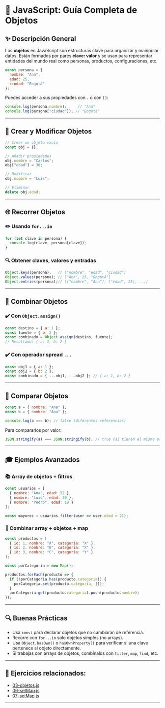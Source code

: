 
# 🧱 JavaScript: Guía Completa de Objetos

## ✨ Descripción General
Los **objetos** en JavaScript son estructuras clave para organizar y manipular datos. Están formados por pares **clave: valor** y se usan para representar entidades del mundo real como personas, productos, configuraciones, etc.

```js
const persona = {
  nombre: "Ana",
  edad: 25,
  ciudad: "Bogotá"
};
```

Puedes acceder a sus propiedades con `.` o con `[]`:
```js
console.log(persona.nombre);     // "Ana"
console.log(persona["ciudad"]); // "Bogotá"
```

---

## 🔄 Crear y Modificar Objetos

```js
// Crear un objeto vacío
const obj = {};

// Añadir propiedades
obj.nombre = "Carlos";
obj["edad"] = 30;

// Modificar
obj.nombre = "Luis";

// Eliminar
delete obj.edad;
```

---

## 🌐 Recorrer Objetos

### ✏️ Usando `for...in`
```js
for (let clave in persona) {
  console.log(clave, persona[clave]);
}
```

### 🔍 Obtener claves, valores y entradas
```js
Object.keys(persona);   // ["nombre", "edad", "ciudad"]
Object.values(persona); // ["Ana", 25, "Bogotá"]
Object.entries(persona);// [["nombre", "Ana"], ["edad", 25], ...]
```

---

## 🚀 Combinar Objetos

### ✔️ Con `Object.assign()`
```js
const destino = { a: 1 };
const fuente = { b: 2 };
const combinado = Object.assign(destino, fuente);
// Resultado: { a: 1, b: 2 }
```

### ✔️ Con operador spread `...`
```js
const obj1 = { a: 1 };
const obj2 = { b: 2 };
const combinado = { ...obj1, ...obj2 }; // { a: 1, b: 2 }
```

---

## 🔹 Comparar Objetos
```js
const a = { nombre: "Ana" };
const b = { nombre: "Ana" };

console.log(a === b); // false (diferentes referencias)
```

Para compararlos por valor:
```js
JSON.stringify(a) === JSON.stringify(b); // true (si tienen el mismo orden)
```

---

## 🎓 Ejemplos Avanzados

### 📚 Array de objetos + filtros
```js
const usuarios = [
  { nombre: "Ana", edad: 22 },
  { nombre: "Luis", edad: 30 },
  { nombre: "Pedro", edad: 19 }
];

const mayores = usuarios.filter(user => user.edad > 21);
```

### 🧰 Combinar array + objetos + map
```js
const productos = [
  { id: 1, nombre: "A", categoria: "X" },
  { id: 2, nombre: "B", categoria: "X" },
  { id: 3, nombre: "C", categoria: "Y" }
];

const porCategoria = new Map();

productos.forEach(producto => {
  if (!porCategoria.has(producto.categoria)) {
    porCategoria.set(producto.categoria, []);
  }
  porCategoria.get(producto.categoria).push(producto.nombre);
});
```

---

## 🔍 Buenas Prácticas
- Usa `const` para declarar objetos que no cambiarán de referencia.
- Recorre con `for...in` solo objetos simples (no arrays).
- Usa `Object.hasOwn()` o `hasOwnProperty()` para verificar si una clave pertenece al objeto directamente.
- Si trabajas con arrays de objetos, combínalos con `filter`, `map`, `find`, etc.

---

## 📂 Ejercicios relacionados:
- [03-objetos.js](./P-Basicos-01/03-objetos.js)
- [06-setMap.js](./P-Basicos-01/06-setMap.js)
- [07-setMap.js](./P-Basicos-01/07-setMap.js)

---
